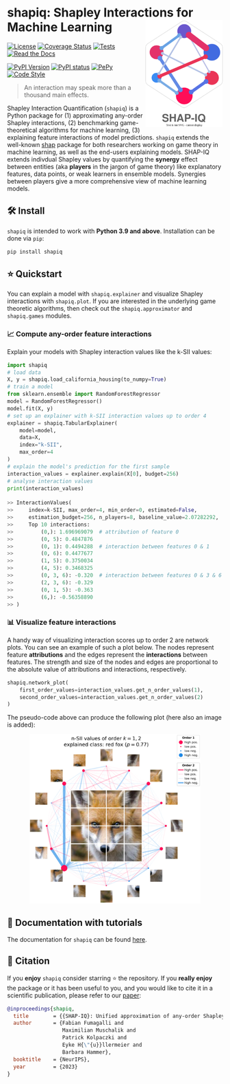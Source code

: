 # shapiq: Shapley Interactions for Machine Learning <img src="docs/source/_static/logo_shapiq_light.svg" alt="shapiq_logo" align="right" height="250px"/>

[![License](https://img.shields.io/badge/License-MIT-brightgreen.svg)](https://opensource.org/licenses/MIT)
[![Coverage Status](https://coveralls.io/repos/github/mmschlk/shapiq/badge.svg?branch=main)](https://coveralls.io/github/mmschlk/shapiq?branch=main)
[![Tests](https://github.com/mmschlk/shapiq/actions/workflows/unit-tests.yml/badge.svg)](https://github.com/mmschlk/shapiq/actions/workflows/unit-tests.yml)
[![Read the Docs](https://readthedocs.org/projects/shapiq/badge/?version=latest)](https://shapiq.readthedocs.io/en/latest/?badge=latest)

[![PyPI Version](https://img.shields.io/pypi/pyversions/shapiq.svg)](https://pypi.org/project/shapiq)
[![PyPI status](https://img.shields.io/pypi/status/shapiq.svg?color=blue)](https://pypi.org/project/shapiq)
[![PePy](https://static.pepy.tech/badge/shapiq?style=flat-square)](https://pepy.tech/project/shapiq)
[![Code Style](https://img.shields.io/badge/code%20style-black-000000.svg)](https://github.com/psf/black)

> An interaction may speak more than a thousand main effects.

Shapley Interaction Quantification (`shapiq`) is a Python package for (1) approximating any-order Shapley interactions, (2) benchmarking game-theoretical algorithms for machine learning, (3) explaining feature interactions of model predictions. `shapiq` extends the well-known [shap](https://github.com/shap/shap) package for both researchers working on game theory in machine learning, as well as the end-users explaining models. SHAP-IQ extends indivdual Shapley values by quantifying the **synergy** effect between entities (aka **players** in the jargon of game theory) like explanatory features, data points, or weak learners in ensemble models. Synergies between players give a more comprehensive view of machine learning models.

## 🛠️ Install
`shapiq` is intended to work with **Python 3.9 and above**. Installation can be done via `pip`:

```sh
pip install shapiq
```

## ⭐ Quickstart

You can explain a model with `shapiq.explainer` and visualize Shapley interactions with `shapiq.plot`.
If you are interested in the underlying game theoretic algorithms, then check out the `shapiq.approximator` and `shapiq.games` modules.

### 📈 Compute any-order feature interactions

Explain your models with Shapley interaction values like the k-SII values:

```python
import shapiq
# load data
X, y = shapiq.load_california_housing(to_numpy=True)
# train a model
from sklearn.ensemble import RandomForestRegressor
model = RandomForestRegressor()
model.fit(X, y)
# set up an explainer with k-SII interaction values up to order 4
explainer = shapiq.TabularExplainer(
    model=model,
    data=X,
    index="k-SII",
    max_order=4
)
# explain the model's prediction for the first sample
interaction_values = explainer.explain(X[0], budget=256)
# analyse interaction values
print(interaction_values)

>> InteractionValues(
>>     index=k-SII, max_order=4, min_order=0, estimated=False,
>>     estimation_budget=256, n_players=8, baseline_value=2.07282292,
>>     Top 10 interactions:
>>         (0,): 1.696969079  # attribution of feature 0
>>         (0, 5): 0.4847876
>>         (0, 1): 0.4494288  # interaction between features 0 & 1
>>         (0, 6): 0.4477677
>>         (1, 5): 0.3750034
>>         (4, 5): 0.3468325
>>         (0, 3, 6): -0.320  # interaction between features 0 & 3 & 6
>>         (2, 3, 6): -0.329
>>         (0, 1, 5): -0.363
>>         (6,): -0.56358890
>> )
```

### 📊 Visualize feature interactions

A handy way of visualizing interaction scores up to order 2 are network plots.
You can see an example of such a plot below.
The nodes represent feature **attributions** and the edges represent the **interactions** between features.
The strength and size of the nodes and edges are proportional to the absolute value of attributions and interactions, respectively.

```python
shapiq.network_plot(
    first_order_values=interaction_values.get_n_order_values(1),
    second_order_values=interaction_values.get_n_order_values(2)
)
```

The pseudo-code above can produce the following plot (here also an image is added):

<p align="center">
  <img width="400px" src="docs/source/_static/network_example.png" alt="network_plot_example">
</p>

## 📖 Documentation with tutorials
The documentation for ``shapiq`` can be found [here](https://shapiq.readthedocs.io/en/latest/).

## 💬 Citation

If you **enjoy** `shapiq` consider starring ⭐ the repository. If you **really enjoy** the package or it has been useful to you, and you would like to cite it in a scientific publication, please refer to our [paper](https://openreview.net/forum?id=IEMLNF4gK4):


```bibtex
@inproceedings{shapiq,
  title        = {{SHAP-IQ}: Unified approximation of any-order Shapley interactions},
  author       = {Fabian Fumagalli and
                  Maximilian Muschalik and
                  Patrick Kolpaczki and
                  Eyke H{\"{u}}llermeier and
                  Barbara Hammer},
  booktitle    = {NeurIPS},
  year         = {2023}
}
```
